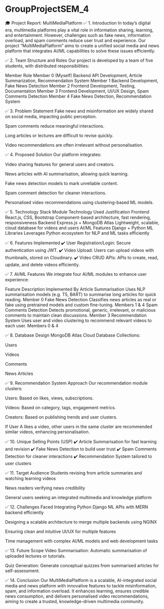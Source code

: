 # GroupProjectSEM_4

🎓 Project Report: MultiMediaPlatform
✅ 1. Introduction
In today’s digital era, multimedia platforms play a vital role in information sharing, learning, and entertainment. However, challenges such as fake news, information overload, and spam comments reduce user trust and experience. Our project “MultiMediaPlatform” aims to create a unified social media and news platform that integrates AI/ML capabilities to solve these issues efficiently.

✅ 2. Team Structure and Roles
Our project is developed by a team of five students, with distributed responsibilities:

Member	Role
Member 0 (Myself)	Backend API Development, Article Summarization, Recommendation System
Member 1	Backend Development, Fake News Detection
Member 2	Frontend Development, Testing, Documentation
Member 3	Frontend Development, UI/UX Design, Spam Comments Detection
Member 4	Fake News Detection, Recommendation System

✅ 3. Problem Statement
Fake news and misinformation are widely shared on social media, impacting public perception.

Spam comments reduce meaningful interactions.

Long articles or lectures are difficult to revise quickly.

Video recommendations are often irrelevant without personalisation.

✅ 4. Proposed Solution
Our platform integrates:

Video sharing features for general users and creators.

News articles with AI summarisation, allowing quick learning.

Fake news detection models to mark unreliable content.

Spam comment detection for cleaner interactions.

Personalised video recommendations using clustering-based ML models.

✅ 5. Technology Stack
Module	Technology Used	Justification
Frontend	React.js, CSS, Bootstrap	Component-based architecture, fast rendering, responsiveness
Backend	Express.js + MongoDB Atlas	Lightweight, scalable, cloud database for videos and users
AI/ML Features	Django + Python ML Libraries	Leverages Python ecosystem for NLP and ML tasks efficiently

✅ 6. Features Implemented
✔️ User Registration/Login: Secure authentication using JWT.
✔️ Video Upload: Users can upload videos with thumbnails, stored on Cloudinary.
✔️ Video CRUD APIs: APIs to create, read, update, and delete videos efficiently.

✅ 7. AI/ML Features
We integrate four AI/ML modules to enhance user experience:

Feature	Description	Implemented By
Article Summarisation	Uses NLP summarisation models (e.g. T5, BART) to summarise long articles for quick reading.	Member 0
Fake News Detection	Classifies news articles as real or fake using pretrained models and custom fine-tuning.	Members 1 & 4
Spam Comments Detection	Detects promotional, generic, irrelevant, or malicious comments to maintain clean discussions.	Member 3
Recommendation System	Uses user and video clustering to recommend relevant videos to each user.	Members 0 & 4

✅ 8. Database Design
MongoDB Atlas Cloud Database
Collections:

Users

Videos

Comments

News Articles

✅ 9. Recommendation System Approach
Our recommendation module clusters:

Users: Based on likes, views, subscriptions.

Videos: Based on category, tags, engagement metrics.

Creators: Based on publishing trends and user clusters.

If User A likes a video, other users in the same cluster are recommended similar videos, enhancing personalisation.

✅ 10. Unique Selling Points (USP)
✔️ Article Summarisation for fast learning and revision
✔️ Fake News Detection to build user trust
✔️ Spam Comments Detection for cleaner interactions
✔️ Recommendation System tailored to user clusters

✅ 11. Target Audience
Students revising from article summaries and watching learning videos

News readers verifying news credibility

General users seeking an integrated multimedia and knowledge platform

✅ 12. Challenges Faced
Integrating Python Django ML APIs with MERN backend efficiently

Designing a scalable architecture to merge multiple backends using NGINX

Ensuring clean and intuitive UI/UX for multiple features

Time management with complex AI/ML models and web development tasks

✅ 13. Future Scope
Video Summarisation: Automatic summarisation of uploaded lectures or tutorials.

Quiz Generation: Generate conceptual quizzes from summarised articles for self-assessment.

✅ 14. Conclusion
Our MultiMediaPlatform is a scalable, AI-integrated social media and news platform with innovative features to tackle misinformation, spam, and information overload. It enhances learning, ensures credible news consumption, and delivers personalised video recommendations, aiming to create a trusted, knowledge-driven multimedia community.
